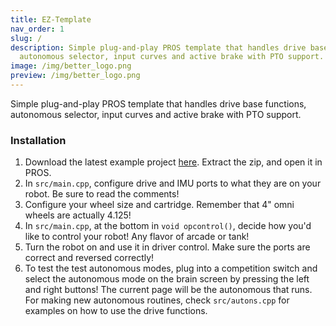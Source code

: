 ```yaml
---
title: EZ-Template
nav_order: 1
slug: /
description: Simple plug-and-play PROS template that handles drive base functions,
  autonomous selector, input curves and active brake with PTO support.
image: /img/better_logo.png
preview: /img/better_logo.png
---
```

 

Simple plug-and-play PROS template that handles drive base functions, autonomous selector, input curves and active brake with PTO support.

### Installation

1) Download the latest example project [here](https://github.com/EZ-Robotics/EZ-Template/releases/latest).  Extract the zip, and open it in PROS.   
2) In `src/main.cpp`, configure drive and IMU ports to what they are on your robot.  Be sure to read the comments!    
3) Configure your wheel size and cartridge.  Remember that 4" omni wheels are actually 4.125!    
4) In `src/main.cpp`, at the bottom in `void opcontrol()`, decide how you'd like to control your robot!  Any flavor of arcade or tank!    
5) Turn the robot on and use it in driver control.  Make sure the ports are correct and reversed correctly!    
6) To test the test autonomous modes, plug into a competition switch and select the autonomous mode on the brain screen by pressing the left and right buttons!  The current page will be the autonomous that runs.  For making new autonomous routines, check `src/autons.cpp` for examples on how to use the drive functions.  